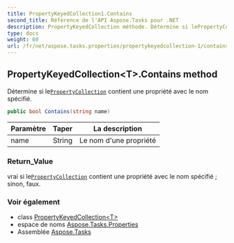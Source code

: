 ```yaml
---
title: PropertyKeyedCollection1.Contains
second_title: Référence de l'API Aspose.Tasks pour .NET
description: PropertyKeyedCollection méthode. Détermine si lePropertyCollection contient une propriété avec le nom spécifié.
type: docs
weight: 60
url: /fr/net/aspose.tasks.properties/propertykeyedcollection-1/contains/
---
```

## PropertyKeyedCollection&lt;T&gt;.Contains method

Détermine si le[`PropertyCollection`](../../propertycollection-1/) contient une propriété avec le nom spécifié.

```csharp
public bool Contains(string name)
```

| Paramètre | Taper | La description |
| --- | --- | --- |
| name | String | Le nom d'une propriété |

### Return_Value

vrai si le[`PropertyCollection`](../../propertycollection-1/) contient une propriété avec le nom spécifié ; sinon, faux.

### Voir également

* class [PropertyKeyedCollection&lt;T&gt;](../)
* espace de noms [Aspose.Tasks.Properties](../../propertykeyedcollection-1/)
* Assemblée [Aspose.Tasks](../../../)


